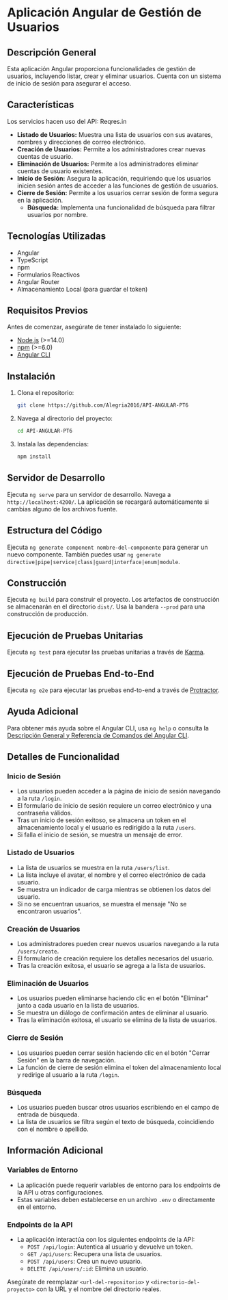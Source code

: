 # Aplicación Angular de Gestión de Usuarios

## Descripción General

Esta aplicación Angular proporciona funcionalidades de gestión de usuarios, incluyendo listar, crear y eliminar usuarios. Cuenta con un sistema de inicio de sesión para asegurar el acceso.

## Características

Los servicios hacen uso del API: Reqres.in

-   **Listado de Usuarios:** Muestra una lista de usuarios con sus avatares, nombres y direcciones de correo electrónico.
-   **Creación de Usuarios:** Permite a los administradores crear nuevas cuentas de usuario.
-   **Eliminación de Usuarios:** Permite a los administradores eliminar cuentas de usuario existentes.
-   **Inicio de Sesión:** Asegura la aplicación, requiriendo que los usuarios inicien sesión antes de acceder a las funciones de gestión de usuarios.
-   **Cierre de Sesión:** Permite a los usuarios cerrar sesión de forma segura en la aplicación.
    -   **Búsqueda:** Implementa una funcionalidad de búsqueda para filtrar usuarios por nombre.

## Tecnologías Utilizadas

-   Angular
-   TypeScript
-   npm
-   Formularios Reactivos
-   Angular Router
-   Almacenamiento Local (para guardar el token)

## Requisitos Previos

Antes de comenzar, asegúrate de tener instalado lo siguiente:

-   [Node.js](https://nodejs.org/) (>=14.0)
-   [npm](https://www.npmjs.com/) (>=6.0)
-   [Angular CLI](https://angular.io/cli)

## Instalación

1.  Clona el repositorio:

    ```bash
    git clone https://github.com/Alegria2016/API-ANGULAR-PT6
    ```

2.  Navega al directorio del proyecto:

    ```bash
    cd API-ANGULAR-PT6
    ```

3.  Instala las dependencias:

    ```bash
    npm install
    ```

## Servidor de Desarrollo

Ejecuta `ng serve` para un servidor de desarrollo. Navega a `http://localhost:4200/`. La aplicación se recargará automáticamente si cambias alguno de los archivos fuente.

## Estructura del Código

Ejecuta `ng generate component nombre-del-componente` para generar un nuevo componente. También puedes usar `ng generate directive|pipe|service|class|guard|interface|enum|module`.

## Construcción

Ejecuta `ng build` para construir el proyecto. Los artefactos de construcción se almacenarán en el directorio `dist/`. Usa la bandera `--prod` para una construcción de producción.

## Ejecución de Pruebas Unitarias

Ejecuta `ng test` para ejecutar las pruebas unitarias a través de [Karma](https://karma-runner.github.io).

## Ejecución de Pruebas End-to-End

Ejecuta `ng e2e` para ejecutar las pruebas end-to-end a través de [Protractor](http://www.protractortest.org/).

## Ayuda Adicional

Para obtener más ayuda sobre el Angular CLI, usa `ng help` o consulta la [Descripción General y Referencia de Comandos del Angular CLI](https://angular.io/cli).

## Detalles de Funcionalidad

### Inicio de Sesión

-   Los usuarios pueden acceder a la página de inicio de sesión navegando a la ruta `/login`.
-   El formulario de inicio de sesión requiere un correo electrónico y una contraseña válidos.
-   Tras un inicio de sesión exitoso, se almacena un token en el almacenamiento local y el usuario es redirigido a la ruta `/users`.
-   Si falla el inicio de sesión, se muestra un mensaje de error.

### Listado de Usuarios

-   La lista de usuarios se muestra en la ruta `/users/list`.
-   La lista incluye el avatar, el nombre y el correo electrónico de cada usuario.
-   Se muestra un indicador de carga mientras se obtienen los datos del usuario.
-   Si no se encuentran usuarios, se muestra el mensaje "No se encontraron usuarios".

### Creación de Usuarios

-   Los administradores pueden crear nuevos usuarios navegando a la ruta `/users/create`.
-   El formulario de creación requiere los detalles necesarios del usuario.
-   Tras la creación exitosa, el usuario se agrega a la lista de usuarios.

### Eliminación de Usuarios

-   Los usuarios pueden eliminarse haciendo clic en el botón "Eliminar" junto a cada usuario en la lista de usuarios.
-   Se muestra un diálogo de confirmación antes de eliminar al usuario.
-   Tras la eliminación exitosa, el usuario se elimina de la lista de usuarios.

### Cierre de Sesión

-   Los usuarios pueden cerrar sesión haciendo clic en el botón "Cerrar Sesión" en la barra de navegación.
-   La función de cierre de sesión elimina el token del almacenamiento local y redirige al usuario a la ruta `/login`.

### Búsqueda

-   Los usuarios pueden buscar otros usuarios escribiendo en el campo de entrada de búsqueda.
-   La lista de usuarios se filtra según el texto de búsqueda, coincidiendo con el nombre o apellido.

## Información Adicional

### Variables de Entorno

-   La aplicación puede requerir variables de entorno para los endpoints de la API u otras configuraciones.
-   Estas variables deben establecerse en un archivo `.env` o directamente en el entorno.

### Endpoints de la API

-   La aplicación interactúa con los siguientes endpoints de la API:
    -   `POST /api/login`: Autentica al usuario y devuelve un token.
    -   `GET /api/users`: Recupera una lista de usuarios.
    -   `POST /api/users`: Crea un nuevo usuario.
    -   `DELETE /api/users/:id`: Elimina un usuario.

Asegúrate de reemplazar `<url-del-repositorio>` y `<directorio-del-proyecto>` con la URL y el nombre del directorio reales.
